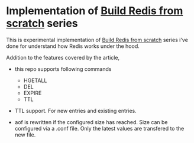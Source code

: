 # Implementation of [Build Redis from scratch](https://www.build-redis-from-scratch.dev/en/introduction) series

This is experimental implementation of [Build Redis from scratch](https://www.build-redis-from-scratch.dev/en/introduction) series i've done for understand how Redis works under the hood.

Addition to the  features covered by the article,

- this repo supports following commands
    - HGETALL
    - DEL
    - EXPIRE
    - TTL

- TTL support. For new entries and existing entries.
- aof is rewritten if the configured size has reached. Size can be configured via a .conf file. 
    Only the latest values are transfered to the new file.
